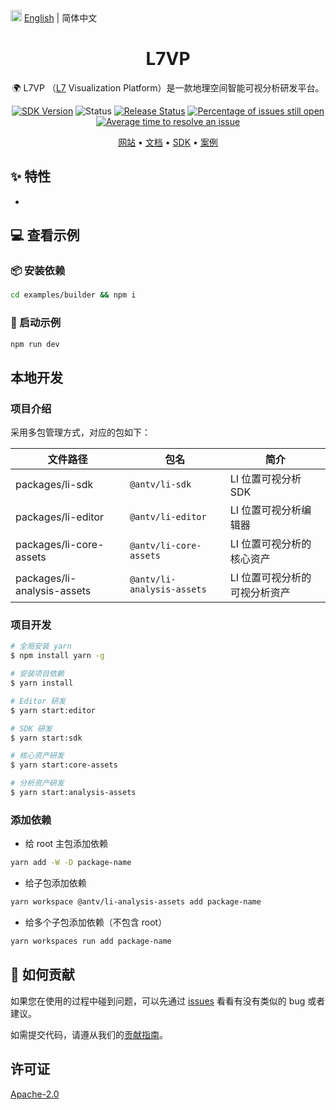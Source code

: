 <img src="https://gw.alipayobjects.com/zos/antfincdn/R8sN%24GNdh6/language.svg" width="18"> [English](./README.en-US.md) | 简体中文

<h1 align="center">L7VP</h1>

<div align="center">

🌍 L7VP （<a href="https://github.com/antvis/L7">L7</a> Visualization Platform）是一款地理空间智能可视分析研发平台。

[![SDK Version](https://badgen.net/npm/v/@antv/li-sdk)](https://npmjs.com/@antv/li-sdk) ![Status](https://badgen.net/github/status/antvis/L7VP) [![Release Status](https://github.com/antvis/L7VP/workflows/release/badge.svg?branch=master)](https://github.com/antvis/L7VP/actions?query=workflow:release) [![Percentage of issues still open](http://isitmaintained.com/badge/open/antvis/l7vp.svg)](http://isitmaintained.com/project/antvis/l7vp 'Percentage of issues still open') [![Average time to resolve an issue](http://isitmaintained.com/badge/resolution/antvis/l7vp.svg)](http://isitmaintained.com/project/antvis/l7vp 'Average time to resolve an issue')

<p align="center">
  <a href="https://locationinsight.antv.antgroup.com">网站</a> •
  <a href="https://www.yuque.com/antv/htpfbw">文档</a> •
  <a href="https://www.yuque.com/antv/htpfbw/cmp1vz2u5p07ghrt">SDK</a> •
  <a href="https://locationinsight.antv.antgroup.com/#/case">案例</a>
</p>

</div>

## ✨ 特性

-

## 💻 查看示例

### 📦 安装依赖

```bash
cd examples/builder && npm i
```

### 🔨 启动示例

```bash
npm run dev
```

## 本地开发

### 项目介绍

采用多包管理方式，对应的包如下：

| 文件路径                    | 包名                       | 简介                          |
| --------------------------- | -------------------------- | ----------------------------- |
| packages/li-sdk             | `@antv/li-sdk`             | LI 位置可视分析 SDK           |
| packages/li-editor          | `@antv/li-editor`          | LI 位置可视分析编辑器         |
| packages/li-core-assets     | `@antv/li-core-assets`     | LI 位置可视分析的核心资产     |
| packages/li-analysis-assets | `@antv/li-analysis-assets` | LI 位置可视分析的可视分析资产 |

### 项目开发

```bash
# 全局安装 yarn
$ npm install yarn -g

# 安装项目依赖
$ yarn install

# Editor 研发
$ yarn start:editor

# SDK 研发
$ yarn start:sdk

# 核心资产研发
$ yarn start:core-assets

# 分析资产研发
$ yarn start:analysis-assets
```

### 添加依赖

- 给 root 主包添加依赖

```bash
yarn add -W -D package-name
```

- 给子包添加依赖

```bash
yarn workspace @antv/li-analysis-assets add package-name
```

- 给多个子包添加依赖（不包含 root）

```bash
yarn workspaces run add package-name
```

## 🤝 如何贡献

如果您在使用的过程中碰到问题，可以先通过 [issues](https://github.com/antvis/l7vp/issues) 看看有没有类似的 bug 或者建议。

如需提交代码，请遵从我们的[贡献指南](https://github.com/antvis/l7vp/blob/master/CONTRIBUTING.zh-CN.md)。

## 许可证

[Apache-2.0](./LICENSE)
